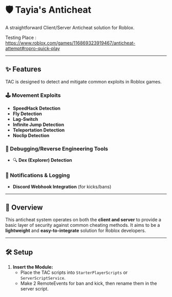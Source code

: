 # 🛡️ Tayia's Anticheat

A straightforward Client/Server Anticheat solution for Roblox.

Testing Place : https://www.roblox.com/games/116869323919467/anticheat-attempt#ropro-quick-play

---

## ✨ Features

TAC is designed to detect and mitigate common exploits in Roblox games.

### 🕹️ Movement Exploits
-  **SpeedHack Detection**
-  **Fly Detection**
-  **Lag-Switch**
-  **Infinite Jump Detection**
-  **Teleportation Detection**
-  **Noclip Detection**

### 🧰 Debugging/Reverse Engineering Tools
- 🔍 **Dex (Explorer) Detection**

### 📢 Notifications & Logging
-  **Discord Webhook Integration** (for kicks/bans)

---

## 🚀 Overview

This anticheat system operates on both the **client and server** to provide a basic layer of security against common cheating methods. It aims to be a **lightweight** and **easy-to-integrate** solution for Roblox developers.

---

## 🛠️ Setup

1. **Insert the Module:**
   - Place the TAC scripts into `StarterPlayerScripts` or `ServerScriptService`.
   - Make 2 RemoteEvents for ban and kick, then rename them in the server script.
